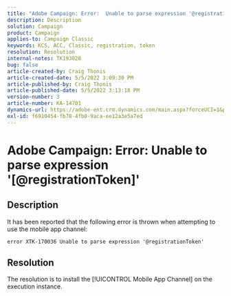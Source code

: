 ```yaml
---
title: "Adobe Campaign: Error:  Unable to parse expression '@registrationToken'"
description: Description
solution: Campaign
product: Campaign
applies-to: Campaign Classic
keywords: KCS, ACC, Classic, registration, token
resolution: Resolution
internal-notes: TK193028
bug: false
article-created-by: Craig Thonis
article-created-date: 5/5/2022 3:09:30 PM
article-published-by: Craig Thonis
article-published-date: 5/5/2022 3:13:18 PM
version-number: 3
article-number: KA-14701
dynamics-url: https://adobe-ent.crm.dynamics.com/main.aspx?forceUCI=1&pagetype=entityrecord&etn=knowledgearticle&id=e3a3c358-85cc-ec11-a7b5-6045bd00d995
exl-id: f6910454-fb78-4fb0-9aca-ee12a3e5a7ed
---
```

# Adobe Campaign: Error:  Unable to parse expression '[@registrationToken]'

## Description

It has been reported that the following error is thrown when attempting to use the mobile app channel:

```
error XTK-170036 Unable to parse expression '@registrationToken'
```
## Resolution


The resolution is to install the [!UICONTROL Mobile App Channel] on the execution instance.
